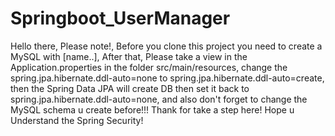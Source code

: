 # Springboot_UserManager
Hello there,
Please note!, Before you clone this project you need to create a MySQL with [name..],
After that, Please take a view in the Application.properties in the folder src/main/resources,
change the spring.jpa.hibernate.ddl-auto=none to spring.jpa.hibernate.ddl-auto=create,
then the Spring Data JPA will create DB then set it back to spring.jpa.hibernate.ddl-auto=none,
and also don't forget to change the MySQL schema u create before!!!
Thank for take a step here!
Hope u Understand the Spring Security!
